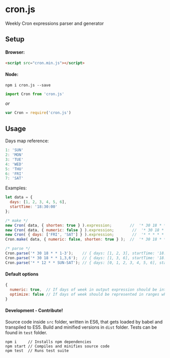 # cron.js
Weekly Cron expressions parser and generator

## Setup

#### Browser:

```html
<script src="cron.min.js"></script>
```

#### Node:

    npm i cron.js --save

```js
import Cron from 'cron.js'
```

*or*

```js
var Cron = require('cron.js')
```

## Usage

Days map reference:
```js
1: 'SUN'
2: 'MON'
3: 'TUE'
4: 'WED'
5: 'THU'
6: 'FRI'
7: 'SAT'
```

Examples:
```js
let data = {
  days: [1, 2, 3, 4, 5, 6],
  startTime: '18:30:00'
};

/* make */
new Cron( data, { shorten: true } ).expression;        //  '* 30 18 * * 1-5 *'
new Cron( data, { numeric: false } ).expression;        //  '* 30 18 * * SUN,MON,TUE,WED,THU,FRI *'
new Cron( { days: ['FRI', 'SAT'] } ).expression;        //  '* * * * * 5,6 *'
Cron.make( data, { numeric: false, shorten: true } );  //  '* 30 18 * * SUN-FRI *'

/* parse */
Cron.parse('* 30 18 * * 1-3');    // { days: [1, 2, 3], startTime: '18:30:00' }
Cron.parse('* 30 18 * * 1,3,6');  // { days: [1, 3, 6], startTime: '18:30:00' }
Cron.parse('* * 12 * * SUN-SAT'); // { days: [0, 1, 2, 3, 4, 5, 6], startTime: '12:00:00' }

```

#### Default options

```js
{
  numeric: true,  // If days of week in output expression should be integers instead of strings (e.g.: 1,2 <- SUN,MON)
  optimize: false // If days of week should be represented in ranges wherever possible (e.g.: 1-6 instead of 1,2,3,4,5,6)
}
```

#### Development - Contribute!

Source code inside `src` folder, written in ES6, that gets loaded by babel and transpiled to ES5.
Build and minified versions in `dist` folder.
Tests can be found in `test` folder.

    npm i     // Installs npm dependencies
    npm start // Compiles and minifies source code
    npm test  // Runs test suite
